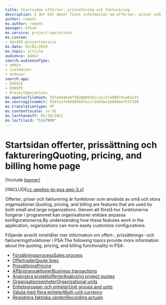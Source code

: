 ```yaml
---
title: Startsidan offerter, prissättning och fakturering
description: I det här ämnet finns information om offerter, priser och fakturering.
author: rumant
ms.author: rumant
manager: kfend
ms.service: project-operations
ms.custom:
- dyn365-projectservice
ms.date: 03/01/2019
ms.topic: article
audience: Admin
search.audienceType:
- admin
- customizer
- enduser
search.app:
- D365CE
- D365PS
- ProjectOperations
ms.openlocfilehash: 35fa9440a6f58a08092bcc3cc57a9097dce01e33
ms.sourcegitcommit: 418fa1fe9d605b8faccc2d5dee1b04b4e753f194
ms.translationtype: HT
ms.contentlocale: sv-SE
ms.lasthandoff: 02/10/2021
ms.locfileid: "5147899"
---
```

# <a name="quoting-pricing-and-billing-home-page"></a><span data-ttu-id="a4610-103">Startsidan offerter, prissättning och fakturering</span><span class="sxs-lookup"><span data-stu-id="a4610-103">Quoting, pricing, and billing home page</span></span>

[!include [banner](../includes/psa-now-project-operations.md)]

[!INCLUDE[cc-applies-to-psa-app-3.x](../includes/cc-applies-to-psa-app-3x.md)]

<span data-ttu-id="a4610-104">Offerter, priser och fakturering är funktioner som används av små och stora organisationer.</span><span class="sxs-lookup"><span data-stu-id="a4610-104">Quoting, pricing, and billing are features that are used by both small and large organizations.</span></span> <span data-ttu-id="a4610-105">Genom att förstå hur funktionerna fungerar i programmet kan organisationer enklare anpassa konfigurationerna.</span><span class="sxs-lookup"><span data-stu-id="a4610-105">By understanding how these features work in the application, organizations can more easily customize configurations.</span></span>

<span data-ttu-id="a4610-106">Följande avsnitt innehåller mer information om offert-, prissättnings- och faktureringsfunktioner i PSA:</span><span class="sxs-lookup"><span data-stu-id="a4610-106">The following topics provide more information about the quoting, pricing, and billing functionality in PSA:</span></span>

- [<span data-ttu-id="a4610-107">Försäljningsprocess</span><span class="sxs-lookup"><span data-stu-id="a4610-107">Sales process</span></span>](basic-sales-process.md)
- [<span data-ttu-id="a4610-108">Offertrader</span><span class="sxs-lookup"><span data-stu-id="a4610-108">Quote lines</span></span>](basic-quote-lines.md)
- [<span data-ttu-id="a4610-109">Prissättning</span><span class="sxs-lookup"><span data-stu-id="a4610-109">Pricing</span></span>](basic-pricing.md)
- [<span data-ttu-id="a4610-110">Affärstransaktioner</span><span class="sxs-lookup"><span data-stu-id="a4610-110">Business transactions</span></span>](basic-business-transactions.md)
- [<span data-ttu-id="a4610-111">Analysera projektofferter</span><span class="sxs-lookup"><span data-stu-id="a4610-111">Analyzing project quotes</span></span>](basic-analyzing-quotes.md)
- [<span data-ttu-id="a4610-112">Organisationsenheter</span><span class="sxs-lookup"><span data-stu-id="a4610-112">Organizational units</span></span>](advanced-organizational.md)
- [<span data-ttu-id="a4610-113">Enhetsgrupper och enheter</span><span class="sxs-lookup"><span data-stu-id="a4610-113">Unit groups and units</span></span>](advanced-units.md)
- [<span data-ttu-id="a4610-114">Valuta med flera enheter</span><span class="sxs-lookup"><span data-stu-id="a4610-114">Multi-unit currency</span></span>](advanced-currency.md)
- [<span data-ttu-id="a4610-115">Registrera faktiska värden</span><span class="sxs-lookup"><span data-stu-id="a4610-115">Recording actuals</span></span>](advanced-actuals.md)
